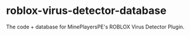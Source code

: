 # roblox-virus-detector-database
The code + database for MinePlayersPE's ROBLOX Virus Detector Plugin.
